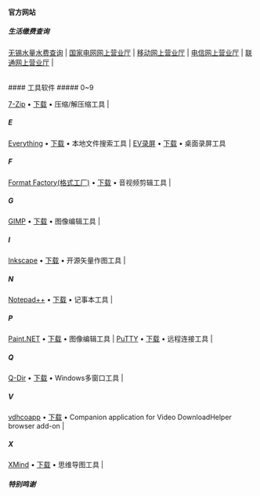 #### 官方网站
##### 生活缴费查询

[无锡水量水费查询](http://221.6.103.134/) | [国家电网网上营业厅](http://www.95598.cn/person/as/index.shtml) |
[移动网上营业厅](http://www.10086.cn/index/bj/index_100_100.html) | [电信网上营业厅](http://www.189.cn/) | [联通网上营业厅](http://www.10010.com) |

<br>
#### 工具软件
##### 0~9

[7-Zip](https://www.7-zip.org/) • [下载](https://www.7-zip.org/download.html) • 压缩/解压缩工具 | 

##### E

[Everything](https://www.voidtools.com) • [下载](https://www.voidtools.com/downloads/) • 本地文件搜索工具 | [EV录屏](https://www.ieway.cn/index.html) • [下载](https://www.ieway.cn/evcapture.html) • 桌面录屏工具

##### F

[Format Factory(格式工厂)](http://www.pcfreetime.com/) • [下载](http://www.pcfreetime.com/formatfactory/CN/index.html) • 音视频剪辑工具 | 

##### G

[GIMP](https://www.gimp.org/) • [下载](https://www.gimp.org/downloads/) • 图像编辑工具 | 

##### I

[Inkscape](https://inkscape.org/) • [下载](https://inkscape.org/en/release) • 开源矢量作图工具 | 

##### N

[Notepad++](https://notepad-plus-plus.org/) • [下载](https://notepad-plus-plus.org/downloads/) • 记事本工具 | 

##### P

[Paint.NET](https://www.getpaint.net/index.html) • [下载](https://www.getpaint.net/download.html) • 图像编辑工具 | [PuTTY](https://putty.org) • [下载](https://www.chiark.greenend.org.uk/~sgtatham/putty/latest.html) • 远程连接工具 | 

##### Q

[Q-Dir](http://q-dir.com/) • [下载](http://www.softwareok.com/?Download=Q-Dir) • Windows多窗口工具 | 

##### V

[vdhcoapp](https://github.com/mi-g/vdhcoapp) • [下载](https://github.com/mi-g/vdhcoapp/releases) • Companion application for Video DownloadHelper browser add-on | 

##### X

[XMind](https://www.xmind.cn/) • [下载](https://www.xmind.cn/download/) • 思维导图工具 | 



##### 特别鸣谢
